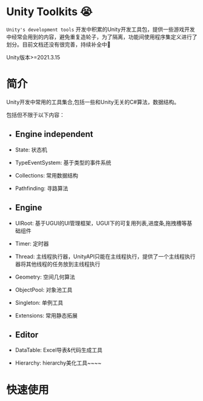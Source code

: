 # Unity Toolkits :sob:

`Unity's development tools` 开发中积累的Unity开发工具包，提供一些游戏开发中经常会用到的内容，避免重复造轮子，为了隔离，功能间使用程序集定义进行了划分。目前文档还没有很完善，持续补全中:briefcase:

Unity版本>=2021.3.15
 

# 简介

Unity开发中常用的工具集合,包括一些和Unity无关的C#算法，数据结构。

包括但不限于以下内容：

- Engine independent
    --
- State: 状态机
- TypeEventSystem: 基于类型的事件系统
- Collections: 常用数据结构
- Pathfinding: 寻路算法

- Engine    
    --
- UIRoot: 基于UGUI的UI管理框架，UGUI下的可复用列表,进度条,拖拽槽等基础组件
- Timer: 定时器
- Thread: 主线程执行器，UnityAPI只能在主线程执行，提供了一个主线程执行器将其他线程的任务放到主线程执行
- Geometry: 空间几何算法
- ObjectPool: 对象池工具
- Singleton: 单例工具
- Extensions: 常用静态拓展
- Editor
    --
- DataTable: Excel导表&代码生成工具
- Hierarchy: hierarchy美化工具~~~~




# 快速使用



